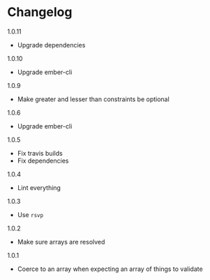 # Changelog

1.0.11

* Upgrade dependencies

1.0.10

* Upgrade ember-cli

1.0.9

* Make greater and lesser than constraints be optional

1.0.6

* Upgrade ember-cli

1.0.5

* Fix travis builds
* Fix dependencies

1.0.4

* Lint everything

1.0.3

* Use `rsvp`

1.0.2

* Make sure arrays are resolved

1.0.1

* Coerce to an array when expecting an array of things to validate

